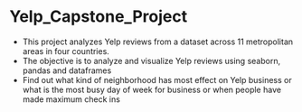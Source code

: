 # Yelp_Capstone_Project

- This project analyzes Yelp reviews from a dataset across 11 metropolitan areas in four countries. 
- The objective is to analyze and visualize Yelp reviews using seaborn, pandas and dataframes 
- Find out what kind of neighborhood has most effect on Yelp business or what is the most busy day of week for business or when people have made maximum check ins
